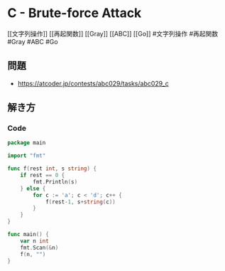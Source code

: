 # C - Brute-force Attack
[[文字列操作]] [[再起関数]] [[Gray]] [[ABC]] [[Go]]
#文字列操作 #再起関数 #Gray #ABC #Go 

## 問題
- https://atcoder.jp/contests/abc029/tasks/abc029_c

## 解き方
### Code
```go
package main

import "fmt"

func f(rest int, s string) {
	if rest == 0 {
		fmt.Println(s)
	} else {
		for c := 'a'; c < 'd'; c++ {
			f(rest-1, s+string(c))
		}
	}
}

func main() {
	var n int
	fmt.Scan(&n)
	f(n, "")
}
```